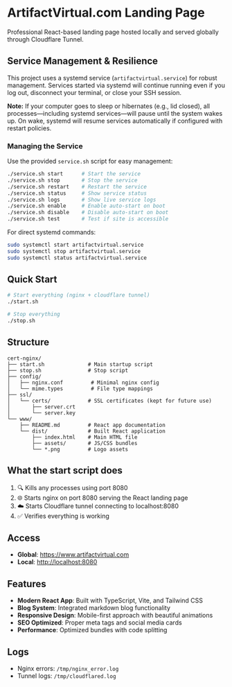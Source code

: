 # ArtifactVirtual.com Landing Page

Professional React-based landing page hosted locally and served globally through Cloudflare Tunnel.

## Service Management & Resilience

This project uses a systemd service (`artifactvirtual.service`) for robust management. Services started via systemd will continue running even if you log out, disconnect your terminal, or close your SSH session. 

**Note:** If your computer goes to sleep or hibernates (e.g., lid closed), all processes—including systemd services—will pause until the system wakes up. On wake, systemd will resume services automatically if configured with restart policies.



### Managing the Service

Use the provided `service.sh` script for easy management:

```bash
./service.sh start      # Start the service
./service.sh stop       # Stop the service
./service.sh restart    # Restart the service
./service.sh status     # Show service status
./service.sh logs       # Show live service logs
./service.sh enable     # Enable auto-start on boot
./service.sh disable    # Disable auto-start on boot
./service.sh test       # Test if site is accessible
```

For direct systemd commands:

```bash
sudo systemctl start artifactvirtual.service
sudo systemctl stop artifactvirtual.service
sudo systemctl status artifactvirtual.service
```

## Quick Start

```bash
# Start everything (nginx + cloudflare tunnel)
./start.sh

# Stop everything
./stop.sh
```

## Structure

```
cert-nginx/
├── start.sh              # Main startup script
├── stop.sh               # Stop script  
├── config/
│   ├── nginx.conf         # Minimal nginx config
│   └── mime.types         # File type mappings
├── ssl/
│   └── certs/            # SSL certificates (kept for future use)
│       ├── server.crt
│       └── server.key
└── www/
    ├── README.md         # React app documentation
    └── dist/             # Built React application
        ├── index.html    # Main HTML file
        ├── assets/       # JS/CSS bundles
        └── *.png         # Logo assets
```

## What the start script does

1. 🔍 Kills any processes using port 8080
2. 🌐 Starts nginx on port 8080 serving the React landing page
3. ☁️ Starts Cloudflare tunnel connecting to localhost:8080
4. ✅ Verifies everything is working

## Access

- **Global**: <https://www.artifactvirtual.com>
- **Local**: <http://localhost:8080>

## Features

- **Modern React App**: Built with TypeScript, Vite, and Tailwind CSS
- **Blog System**: Integrated markdown blog functionality
- **Responsive Design**: Mobile-first approach with beautiful animations
- **SEO Optimized**: Proper meta tags and social media cards
- **Performance**: Optimized bundles with code splitting

## Logs

- Nginx errors: `/tmp/nginx_error.log`
- Tunnel logs: `/tmp/cloudflared.log`
